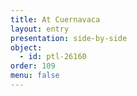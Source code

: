 ```yaml
---
title: At Cuernavaca
layout: entry
presentation: side-by-side
object:
  - id: ptl-26160
order: 109
menu: false
---
```








